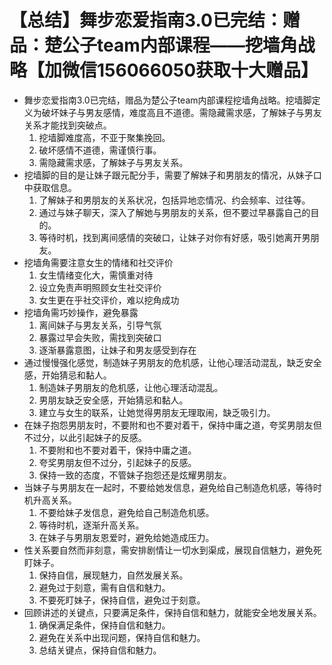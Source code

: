 # 【总结】舞步恋爱指南3.0已完结：赠品：楚公子team内部课程——挖墙角战略【加微信156066050获取十大赠品】

-   舞步恋爱指南3.0已完结，赠品为楚公子team内部课程挖墙角战略。挖墙脚定义为破坏妹子与男友感情，难度高且不道德。需隐藏需求感，了解妹子与男友关系才能找到突破点。
    1.  挖墙脚难度高，不亚于聚集挽回。
    2.  破坏感情不道德，需谨慎行事。
    3.  需隐藏需求感，了解妹子与男友关系。
-   挖墙脚的目的是让妹子跟元配分手，需要了解妹子和男朋友的情况，从妹子口中获取信息。
    1.  了解妹子和男朋友的关系状况，包括异地恋情况、约会频率、过往等。
    2.  通过与妹子聊天，深入了解她与男朋友的关系，但不要过早暴露自己的目的。
    3.  等待时机，找到离间感情的突破口，让妹子对你有好感，吸引她离开男朋友。
-   挖墙角需要注意女生的情绪和社交评价
    1.  女生情绪变化大，需慎重对待
    2.  设立免责声明照顾女生社交评价
    3.  女生更在乎社交评价，难以挖角成功
-   挖墙角需巧妙操作，避免暴露
    1.  离间妹子与男友关系，引导气氛
    2.  暴露过早会失败，需找到突破口
    3.  逐渐暴露意图，让妹子和男友感受到存在
-   通过慢慢强化感觉，制造妹子男朋友的危机感，让他心理活动混乱，缺乏安全感，开始猜忌和黏人。
    1.  制造妹子男朋友的危机感，让他心理活动混乱。
    2.  男朋友缺乏安全感，开始猜忌和黏人。
    3.  建立与女生的联系，让她觉得男朋友无理取闹，缺乏吸引力。
-   在妹子抱怨男朋友时，不要附和也不要对着干，保持中庸之道，夸奖男朋友但不过分，以此引起妹子的反感。
    1.  不要附和也不要对着干，保持中庸之道。
    2.  夸奖男朋友但不过分，引起妹子的反感。
    3.  保持一致的态度，不管妹子抱怨还是炫耀男朋友。
-   当妹子与男朋友在一起时，不要给她发信息，避免给自己制造危机感，等待时机升高关系。
    1.  不要给妹子发信息，避免给自己制造危机感。
    2.  等待时机，逐渐升高关系。
    3.  在妹子与男朋友恩爱时，避免给她造成压力。
-   性关系要自然而非刻意，需安排剧情让一切水到渠成，展现自信魅力，避免死盯妹子。
    1.  保持自信，展现魅力，自然发展关系。
    2.  避免过于刻意，需有自信和魅力。
    3.  不要死盯妹子，保持自信，避免过于刻意。
-   回顾讲述的关键点，只要满足条件，保持自信和魅力，就能安全地发展关系。
    1.  确保满足条件，保持自信和魅力。
    2.  避免在关系中出现问题，保持自信和魅力。
    3.  总结关键点，保持自信和魅力。